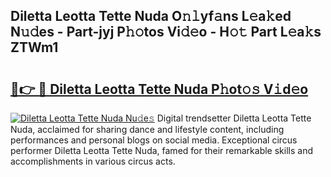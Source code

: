 ## Diletta Leotta Tette Nuda O𝚗𝚕yf𝚊ns L𝚎a𝚔ed N𝚞𝚍es - Part-jyj P𝚑𝚘tos Vi𝚍𝚎o - H𝚘𝚝 Part L𝚎a𝚔s ZTWm1

# <h2><a href="http://kfdciu9.oniu.top/?m=Diletta+Leotta+Tette+Nuda">🔗👉 🔴 Diletta Leotta Tette Nuda P𝚑ot𝚘𝚜 V𝚒d𝚎o</a></h2>

[![Diletta Leotta Tette Nuda Nu𝚍e𝚜](https://i.imgur.com/0qMVB7G.gif)](http://kfdciu9.oniu.top/?m=Diletta+Leotta+Tette+Nuda)
Digital trendsetter Diletta Leotta Tette Nuda, acclaimed for sharing dance and lifestyle content, including performances and personal blogs on social media. Exceptional circus performer Diletta Leotta Tette Nuda, famed for their remarkable skills and accomplishments in various circus acts.  
